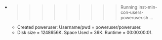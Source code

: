 * >>>>>>>>> Running inst-min-con-users-poweruser.sh ...
  * Created poweruser: Username/pwd = poweruser/poweruser.
  * Disk size = 1248656K. Space Used = 36K. Runtime = 00:00:00:01.
